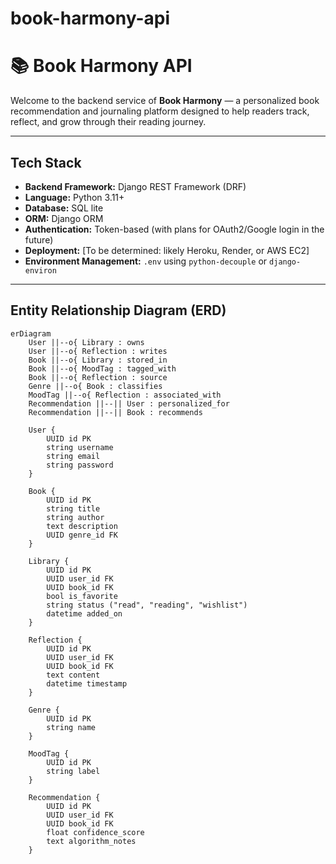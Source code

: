 # book-harmony-api

# 📚 Book Harmony API

Welcome to the backend service of **Book Harmony** — a personalized book recommendation and journaling platform designed to help readers track, reflect, and grow through their reading journey.

---

## Tech Stack

- **Backend Framework:** Django REST Framework (DRF)
- **Language:** Python 3.11+
- **Database:** SQL lite
- **ORM:** Django ORM
- **Authentication:** Token-based (with plans for OAuth2/Google login in the future)
- **Deployment:** [To be determined: likely Heroku, Render, or AWS EC2]
- **Environment Management:** `.env` using `python-decouple` or `django-environ`

---

## Entity Relationship Diagram (ERD)

```mermaid
erDiagram
    User ||--o{ Library : owns
    User ||--o{ Reflection : writes
    Book ||--o{ Library : stored_in
    Book ||--o{ MoodTag : tagged_with
    Book ||--o{ Reflection : source
    Genre ||--o{ Book : classifies
    MoodTag ||--o{ Reflection : associated_with
    Recommendation ||--|| User : personalized_for
    Recommendation ||--|| Book : recommends

    User {
        UUID id PK
        string username
        string email
        string password
    }

    Book {
        UUID id PK
        string title
        string author
        text description
        UUID genre_id FK
    }

    Library {
        UUID id PK
        UUID user_id FK
        UUID book_id FK
        bool is_favorite
        string status ("read", "reading", "wishlist")
        datetime added_on
    }

    Reflection {
        UUID id PK
        UUID user_id FK
        UUID book_id FK
        text content
        datetime timestamp
    }

    Genre {
        UUID id PK
        string name
    }

    MoodTag {
        UUID id PK
        string label
    }

    Recommendation {
        UUID id PK
        UUID user_id FK
        UUID book_id FK
        float confidence_score
        text algorithm_notes
    }
